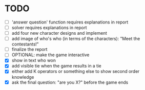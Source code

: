 # TODO

- [ ] 'answer question' function requires explanations in report
- [ ] solver requires explanations in report
- [ ] add four new character designs and implement
- [ ] add image of who's who (in terms of the characters): "Meet the contestants!"
- [ ] finalize the report
- [ ] OPTIONAL: make the game interactive
- [x] show in text who won
- [x] add visible tie when the game results in a tie
- [x] either add K operators or something else to show second order knowledge
- [x] ask the final question: "are you X?" before the game ends
